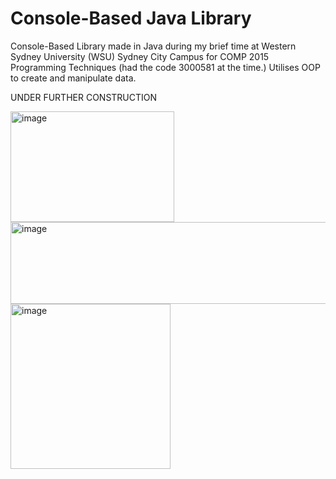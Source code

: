 # Console-Based Java Library
Console-Based Library made in Java during my brief time at Western Sydney University (WSU) Sydney City Campus for COMP 2015 Programming Techniques (had the code 3000581 at the time.) Utilises OOP to create and manipulate data.

UNDER FURTHER CONSTRUCTION

<img width="262" height="177" alt="image" src="https://github.com/user-attachments/assets/ed485863-8eab-4c19-963e-19f587b22e10" />

<img width="969" height="131" alt="image" src="https://github.com/user-attachments/assets/0acfe1f9-077e-4654-ba29-be35f3ba8b3e" />

<img width="256" height="264" alt="image" src="https://github.com/user-attachments/assets/38bb95a5-50fb-4a86-b244-9d40182c464a" />
